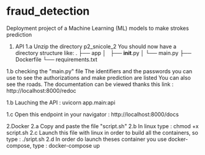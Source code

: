 # fraud_detection
Deployment project of a Machine Learning (ML) models to make strokes prediction
1. API 
1.a Unzip the directory p2_snicole_2 
You should now have a directory structure like:
.
├── app
│   ├── __init__.py
│   └── main.py
├── Dockerfile
└── requirements.txt

1.b checking the "main.py" file
The identifiers and the passwords you can use to see the authorizations and make prediction are listed
You can also see the roads. The documentation can be viewed thanks this link :  http://localhost:8000/redoc

1.b Lauching the API :
uvicorn app.main:api

1.c Open this endpoint in your navigator :
http://localhost:8000/docs


2.Docker
2.a Copy and paste the file "script.sh"
2.b In linux type : chmod +x script.sh
2.c Launch this file with linux in order to build all the containers, so type : ./sript.sh
2.d In order do launch theses container you use docker-compose, type : docker-compose up
